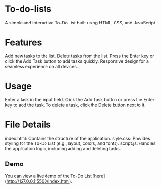 # To-do-lists
 
A simple and interactive To-Do List built using HTML, CSS, and JavaScript.

# Features
Add new tasks to the list.
Delete tasks from the list.
Press the Enter key or click the Add Task button to add tasks quickly.
Responsive design for a seamless experience on all devices.

# Usage
Enter a task in the input field.
Click the Add Task button or press the Enter key to add the task.
To delete a task, click the Delete button next to it.

# File Details
index.html: Contains the structure of the application.
style.css: Provides styling for the To-Do List (e.g., layout, colors, and fonts).
script.js: Handles the application logic, including adding and deleting tasks.

## Demo

You can view a live demo of the To-Do List [here] (http://127.0.0.1:5500/Index.html).
